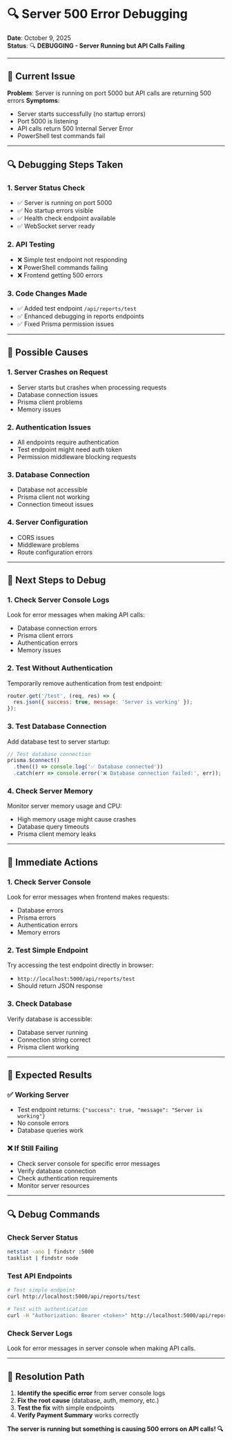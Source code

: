 # 🔍 Server 500 Error Debugging

**Date**: October 9, 2025  
**Status**: 🔍 **DEBUGGING - Server Running but API Calls Failing**

---

## 🐛 **Current Issue**

**Problem**: Server is running on port 5000 but API calls are returning 500 errors
**Symptoms**:
- Server starts successfully (no startup errors)
- Port 5000 is listening
- API calls return 500 Internal Server Error
- PowerShell test commands fail

---

## 🔍 **Debugging Steps Taken**

### **1. Server Status Check**
- ✅ Server is running on port 5000
- ✅ No startup errors visible
- ✅ Health check endpoint available
- ✅ WebSocket server ready

### **2. API Testing**
- ❌ Simple test endpoint not responding
- ❌ PowerShell commands failing
- ❌ Frontend getting 500 errors

### **3. Code Changes Made**
- ✅ Added test endpoint `/api/reports/test`
- ✅ Enhanced debugging in reports endpoints
- ✅ Fixed Prisma permission issues

---

## 🎯 **Possible Causes**

### **1. Server Crashes on Request**
- Server starts but crashes when processing requests
- Database connection issues
- Prisma client problems
- Memory issues

### **2. Authentication Issues**
- All endpoints require authentication
- Test endpoint might need auth token
- Permission middleware blocking requests

### **3. Database Connection**
- Database not accessible
- Prisma client not working
- Connection timeout issues

### **4. Server Configuration**
- CORS issues
- Middleware problems
- Route configuration errors

---

## 🚀 **Next Steps to Debug**

### **1. Check Server Console Logs**
Look for error messages when making API calls:
- Database connection errors
- Prisma client errors
- Authentication errors
- Memory issues

### **2. Test Without Authentication**
Temporarily remove authentication from test endpoint:
```javascript
router.get('/test', (req, res) => {
  res.json({ success: true, message: 'Server is working' });
});
```

### **3. Test Database Connection**
Add database test to server startup:
```javascript
// Test database connection
prisma.$connect()
  .then(() => console.log('✅ Database connected'))
  .catch(err => console.error('❌ Database connection failed:', err));
```

### **4. Check Server Memory**
Monitor server memory usage and CPU:
- High memory usage might cause crashes
- Database query timeouts
- Prisma client memory leaks

---

## 🔧 **Immediate Actions**

### **1. Check Server Console**
Look for error messages when frontend makes requests:
- Database errors
- Prisma errors
- Authentication errors
- Memory errors

### **2. Test Simple Endpoint**
Try accessing the test endpoint directly in browser:
- `http://localhost:5000/api/reports/test`
- Should return JSON response

### **3. Check Database**
Verify database is accessible:
- Database server running
- Connection string correct
- Prisma client working

---

## 🎯 **Expected Results**

### **✅ Working Server**
- Test endpoint returns: `{"success": true, "message": "Server is working"}`
- No console errors
- Database queries work

### **❌ If Still Failing**
- Check server console for specific error messages
- Verify database connection
- Check authentication requirements
- Monitor server resources

---

## 🔍 **Debug Commands**

### **Check Server Status**
```bash
netstat -ano | findstr :5000
tasklist | findstr node
```

### **Test API Endpoints**
```bash
# Test simple endpoint
curl http://localhost:5000/api/reports/test

# Test with authentication
curl -H "Authorization: Bearer <token>" http://localhost:5000/api/reports/test
```

### **Check Server Logs**
Look for error messages in server console when making API calls.

---

## 🎉 **Resolution Path**

1. **Identify the specific error** from server console logs
2. **Fix the root cause** (database, auth, memory, etc.)
3. **Test the fix** with simple endpoints
4. **Verify Payment Summary** works correctly

**The server is running but something is causing 500 errors on API calls! 🔍**



